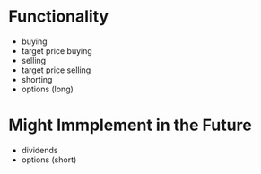 # Functionality

* buying
* target price buying 
* selling
* target price selling
* shorting
* options (long)

# Might Immplement in the Future

* dividends 
* options (short)